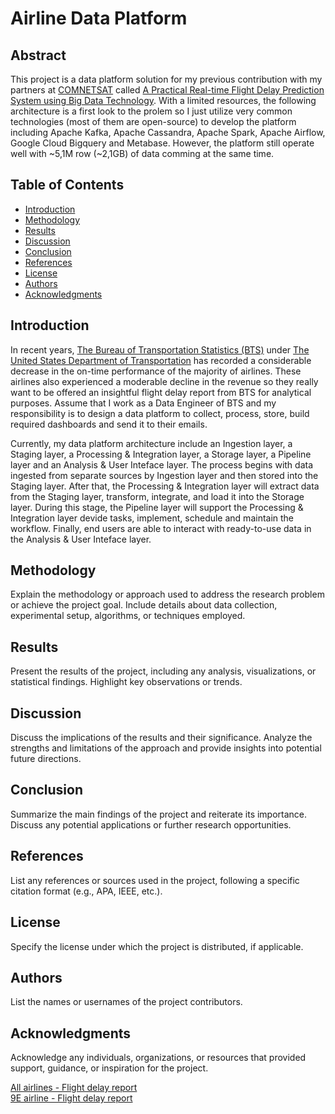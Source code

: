 # Airline Data Platform

## Abstract

This project is a data platform solution for my previous contribution with my partners at [COMNETSAT](https://comnetsat.org/) called [A Practical Real-time Flight Delay Prediction System using Big Data Technology](https://ieeexplore.ieee.org/document/9994427). With a limited resources, the following architecture is a first look to the prolem so I just utilize very common technologies (most of them are open-source) to develop the platform including Apache Kafka, Apache Cassandra, Apache Spark, Apache Airflow, Google Cloud Bigquery and Metabase. However, the platform still operate well with ~5,1M row (~2,1GB) of data comming at the same time.

## Table of Contents
- [Introduction](#introduction)
- [Methodology](#methodology)
- [Results](#results)
- [Discussion](#discussion)
- [Conclusion](#conclusion)
- [References](#references)
- [License](#license)
- [Authors](#authors)
- [Acknowledgments](#acknowledgments)

## Introduction

In recent years, [The Bureau of Transportation Statistics (BTS)](https://www.bts.gov/) under [The United States Department of Transportation](https://www.transportation.gov/) has recorded a considerable decrease in the on-time performance of the majority of airlines. These airlines also experienced a moderable decline in the revenue so they really want to be offered an insightful flight delay report from BTS for analytical purposes. Assume that I work as a Data Engineer of BTS and my responsibility is to design a data platform to collect, process, store, build required dashboards and send it to their emails.

Currently, my data platform architecture include an Ingestion layer, a Staging layer, a Processing & Integration layer, a Storage layer, a Pipeline layer and an Analysis & User Inteface layer. The process begins with data ingested from separate sources by Ingestion layer and then stored into the Staging layer. After that, the Processing & Integration layer will extract data from the Staging layer, transform, integrate, and load it into the Storage layer. During this stage, the Pipeline layer will support the Processing & Integration layer devide tasks, implement, schedule and maintain the workflow. Finally, end users are able to interact with ready-to-use data in the Analysis & User Inteface layer.

## Methodology

Explain the methodology or approach used to address the research problem or achieve the project goal. Include details about data collection, experimental setup, algorithms, or techniques employed.

## Results

Present the results of the project, including any analysis, visualizations, or statistical findings. Highlight key observations or trends.

## Discussion

Discuss the implications of the results and their significance. Analyze the strengths and limitations of the approach and provide insights into potential future directions.

## Conclusion

Summarize the main findings of the project and reiterate its importance. Discuss any potential applications or further research opportunities.

## References

List any references or sources used in the project, following a specific citation format (e.g., APA, IEEE, etc.).

## License

Specify the license under which the project is distributed, if applicable.

## Authors

List the names or usernames of the project contributors.

## Acknowledgments

Acknowledge any individuals, organizations, or resources that provided support, guidance, or inspiration for the project.


<a href="https://www.youtube.com/embed/PNkLthUdQus?autoplay=1&loop=1&playlist=PNkLthUdQus">
  All airlines - Flight delay report
</a>
</br>
<a href="https://www.youtube.com/embed/SlJLrqRsKXs?autoplay=1&loop=1&playlist=PNkLthUdQus">
  9E airline - Flight delay report
</a>

